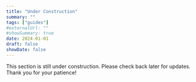 ```yaml
---
title: "Under Construction"
summary: ""
tags: ["guides"]
#externalUrl: ""
#showSummary: true
date: 2024-01-01
draft: false
showDate: false
---
```


This section is still under construction. Please check back later for updates. Thank you for your patience!